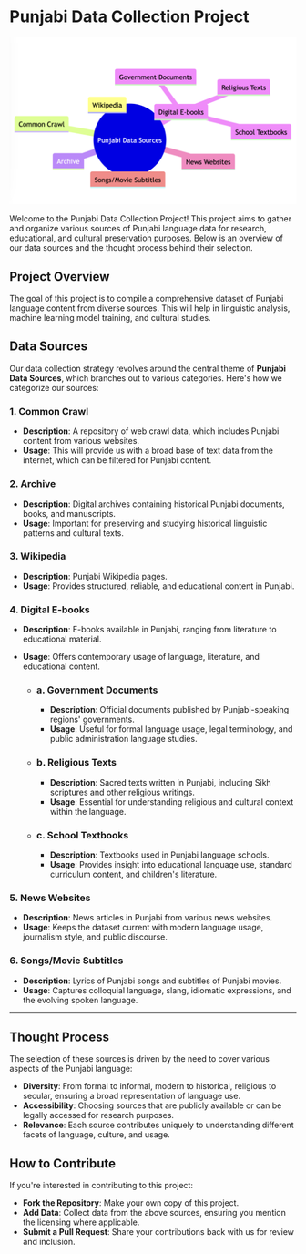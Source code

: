 # Punjabi Data Collection Project

![Punjabi Data Sources Diagram](assets/diagram.png)

Welcome to the Punjabi Data Collection Project! This project aims to gather and organize various sources of Punjabi language data for research, educational, and cultural preservation purposes. Below is an overview of our data sources and the thought process behind their selection.

## Project Overview

The goal of this project is to compile a comprehensive dataset of Punjabi language content from diverse sources. This will help in linguistic analysis, machine learning model training, and cultural studies.

## Data Sources

Our data collection strategy revolves around the central theme of **Punjabi Data Sources**, which branches out to various categories. Here's how we categorize our sources:

### 1. Common Crawl
- **Description**: A repository of web crawl data, which includes Punjabi content from various websites.
- **Usage**: This will provide us with a broad base of text data from the internet, which can be filtered for Punjabi content.

### 2. Archive
- **Description**: Digital archives containing historical Punjabi documents, books, and manuscripts.
- **Usage**: Important for preserving and studying historical linguistic patterns and cultural texts.

### 3. Wikipedia
- **Description**: Punjabi Wikipedia pages.
- **Usage**: Provides structured, reliable, and educational content in Punjabi.

### 4. Digital E-books
- **Description**: E-books available in Punjabi, ranging from literature to educational material.
- **Usage**: Offers contemporary usage of language, literature, and educational content.


  - ### a. Government Documents
    - **Description**: Official documents published by Punjabi-speaking regions' governments.
    - **Usage**: Useful for formal language usage, legal terminology, and public administration language studies.

  - ### b. Religious Texts
    - **Description**: Sacred texts written in Punjabi, including Sikh scriptures and other religious writings.
    - **Usage**: Essential for understanding religious and cultural context within the language.


  - ### c. School Textbooks
    - **Description**: Textbooks used in Punjabi language schools.
    - **Usage**: Provides insight into educational language use, standard curriculum content, and children's literature.

### 5. News Websites
- **Description**: News articles in Punjabi from various news websites.
- **Usage**: Keeps the dataset current with modern language usage, journalism style, and public discourse.

### 6. Songs/Movie Subtitles
- **Description**: Lyrics of Punjabi songs and subtitles of Punjabi movies.
- **Usage**: Captures colloquial language, slang, idiomatic expressions, and the evolving spoken language.

---

## Thought Process

The selection of these sources is driven by the need to cover various aspects of the Punjabi language:
- **Diversity**: From formal to informal, modern to historical, religious to secular, ensuring a broad representation of language use.
- **Accessibility**: Choosing sources that are publicly available or can be legally accessed for research purposes.
- **Relevance**: Each source contributes uniquely to understanding different facets of language, culture, and usage.

## How to Contribute

If you're interested in contributing to this project:
- **Fork the Repository**: Make your own copy of this project.
- **Add Data**: Collect data from the above sources, ensuring you mention the licensing where applicable.
- **Submit a Pull Request**: Share your contributions back with us for review and inclusion.

